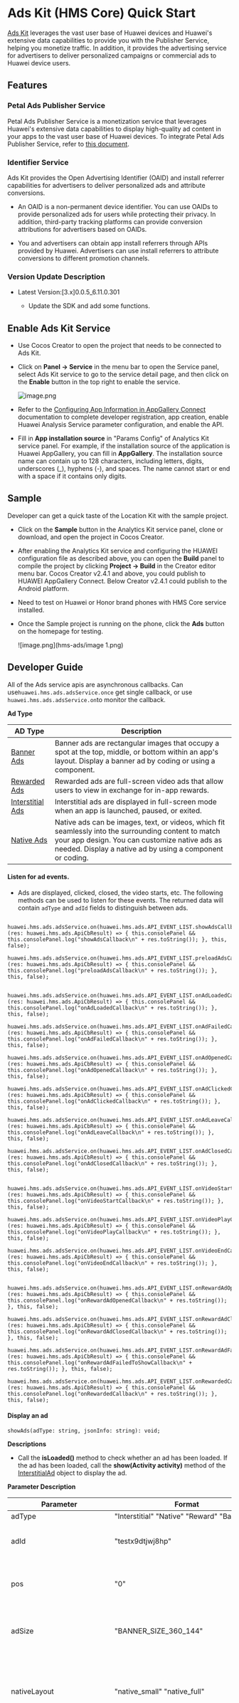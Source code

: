 # Ads Kit (HMS Core) Quick Start

[Ads Kit](https://developer.huawei.com/consumer/en/hms/huawei-adskit) leverages the vast user base of Huawei devices and Huawei's extensive data capabilities to provide you with the Publisher Service, helping you monetize traffic. In addition, it provides the advertising service for advertisers to deliver personalized campaigns or commercial ads to Huawei device users.

## Features

### Petal Ads Publisher Service

Petal Ads Publisher Service is a monetization service that leverages Huawei's extensive data capabilities to display high-quality ad content in your apps to the vast user base of Huawei devices. To integrate Petal Ads Publisher Service, refer to [this document](https://developer.huawei.com/consumer/en/doc/distribution/monetize/advantage-0000001051201913).

### Identifier Service

Ads Kit provides the Open Advertising Identifier (OAID) and install referrer capabilities for advertisers to deliver personalized ads and attribute conversions.

- An OAID is a non-permanent device identifier. You can use OAIDs to provide personalized ads for users while protecting their privacy. In addition, third-party tracking platforms can provide conversion attributions for advertisers based on OAIDs.

- You and advertisers can obtain app install referrers through APIs provided by Huawei. Advertisers can use install referrers to attribute conversions to different promotion channels.

### Version Update Description

- Latest Version:[3.x]0.0.5_6.11.0.301

    - Update the SDK and add some functions.

## Enable Ads Kit Service

- Use Cocos Creator to open the project that needs to be connected to Ads Kit.

- Click on **Panel -> Service** in the menu bar to open the Service panel, select Ads Kit service to go to the service detail page, and then click on the **Enable** button in the top right to enable the service. 

    ![image.png](hms-ads/image.png)

- Refer to the [Configuring App Information in AppGallery Connect](https://developer.huawei.com/consumer/en/doc/development/HMSCore-Guides/android-config-agc-0000001050163815) documentation to complete developer registration, app creation, enable Huawei Analysis Service parameter configuration, and enable the API.

- Fill in **App installation source** in "Params Config" of Analytics Kit service panel. For example, if the installation source of the application is Huawei AppGallery, you can fill in  **AppGallery**. The installation source name can contain up to 128 characters, including letters, digits, underscores (_), hyphens (-), and spaces. The name cannot start or end with a space if it contains only digits.

## Sample

Developer can get a quick taste of the Location Kit with the sample project.

- Click on the **Sample** button in the Analytics Kit service panel, clone or download, and open the project in Cocos Creator.

- After enabling the Analytics Kit service and configuring the HUAWEI configuration file as described above, you can open the **Build** panel to compile the project by clicking **Project -> Build** in the Creator editor menu bar. Cocos Creator v2.4.1 and above, you could publish to HUAWEI AppGallery Connect. Below Creator v2.4.1 could publish to the Android platform.

- Need to test on Huawei or Honor brand phones with HMS Core service installed.

- Once the Sample project is running on the phone, click the **Ads** button on the homepage for testing.

    ![image.png](hms-ads/image 1.png)

## Developer Guide

All of the Ads service apis are asynchronous callbacks. Can use`huawei.hms.ads.adsService.once` get single callback, or use `huawei.hms.ads.adsService.on`to monitor the callback.

**Ad Type**

|AD Type|Description|
|-|-|
|[Banner Ads](https://developer.huawei.com/consumer/en/doc/development/HMSCore-Guides/publisher-service-js-banner-0000001177692164)|Banner ads are rectangular images that occupy a spot at the top, middle, or bottom within an app's layout. Display a banner ad by coding or using a component.|
|[Rewarded Ads](https://developer.huawei.com/consumer/en/doc/development/HMSCore-Guides/publisher-service-js-rewarded-0000001177852100)|Rewarded ads are full-screen video ads that allow users to view in exchange for in-app rewards.|
|[Interstitial Ads](https://developer.huawei.com/consumer/en/doc/development/HMSCore-Guides/publisher-service-js-interstitial-0000001178013618)|Interstitial ads are displayed in full-screen mode when an app is launched, paused, or exited.|
|[ Native Ads](https://developer.huawei.com/consumer/en/doc/development/HMSCore-Guides/publisher-service-js-native-0000001223053343)|Native ads can be images, text, or videos, which fit seamlessly into the surrounding content to match your app design. You can customize native ads as needed. Display a native ad by using a component or coding.|

#### Listen for ad events.

- Ads are displayed, clicked, closed, the video starts, etc. The following methods can be used to listen for these events. The returned data will contain `adType` and `adId` fields to distinguish between ads.

```Plain Text
 huawei.hms.ads.adsService.on(huawei.hms.ads.API_EVENT_LIST.showAdsCallback, (res: huawei.hms.ads.ApiCbResult) => { this.consolePanel && this.consolePanel.log("showAdsCallback\n" + res.toString()); }, this, false);
        huawei.hms.ads.adsService.on(huawei.hms.ads.API_EVENT_LIST.preloadAdsCallback, (res: huawei.hms.ads.ApiCbResult) => { this.consolePanel && this.consolePanel.log("preloadAdsCallback\n" + res.toString()); }, this, false);

        huawei.hms.ads.adsService.on(huawei.hms.ads.API_EVENT_LIST.onAdLoadedCallback, (res: huawei.hms.ads.ApiCbResult) => { this.consolePanel && this.consolePanel.log("onAdLoadedCallback\n" + res.toString()); }, this, false);
        huawei.hms.ads.adsService.on(huawei.hms.ads.API_EVENT_LIST.onAdFailedCallback, (res: huawei.hms.ads.ApiCbResult) => { this.consolePanel && this.consolePanel.log("onAdFailedCallback\n" + res.toString()); }, this, false);
        huawei.hms.ads.adsService.on(huawei.hms.ads.API_EVENT_LIST.onAdOpenedCallback, (res: huawei.hms.ads.ApiCbResult) => { this.consolePanel && this.consolePanel.log("onAdOpenedCallback\n" + res.toString()); }, this, false);
        huawei.hms.ads.adsService.on(huawei.hms.ads.API_EVENT_LIST.onAdClickedCallback, (res: huawei.hms.ads.ApiCbResult) => { this.consolePanel && this.consolePanel.log("onAdClickedCallback\n" + res.toString()); }, this, false);
        huawei.hms.ads.adsService.on(huawei.hms.ads.API_EVENT_LIST.onAdLeaveCallback, (res: huawei.hms.ads.ApiCbResult) => { this.consolePanel && this.consolePanel.log("onAdLeaveCallback\n" + res.toString()); }, this, false);
        huawei.hms.ads.adsService.on(huawei.hms.ads.API_EVENT_LIST.onAdClosedCallback, (res: huawei.hms.ads.ApiCbResult) => { this.consolePanel && this.consolePanel.log("onAdClosedCallback\n" + res.toString()); }, this, false);

        huawei.hms.ads.adsService.on(huawei.hms.ads.API_EVENT_LIST.onVideoStartCallback, (res: huawei.hms.ads.ApiCbResult) => { this.consolePanel && this.consolePanel.log("onVideoStartCallback\n" + res.toString()); }, this, false);
        huawei.hms.ads.adsService.on(huawei.hms.ads.API_EVENT_LIST.onVideoPlayCallback, (res: huawei.hms.ads.ApiCbResult) => { this.consolePanel && this.consolePanel.log("onVideoPlayCallback\n" + res.toString()); }, this, false);
        huawei.hms.ads.adsService.on(huawei.hms.ads.API_EVENT_LIST.onVideoEndCallback, (res: huawei.hms.ads.ApiCbResult) => { this.consolePanel && this.consolePanel.log("onVideoEndCallback\n" + res.toString()); }, this, false);

        huawei.hms.ads.adsService.on(huawei.hms.ads.API_EVENT_LIST.onRewardAdOpenedCallback, (res: huawei.hms.ads.ApiCbResult) => { this.consolePanel && this.consolePanel.log("onRewardAdOpenedCallback\n" + res.toString()); }, this, false);
        huawei.hms.ads.adsService.on(huawei.hms.ads.API_EVENT_LIST.onRewardAdClosedCallback, (res: huawei.hms.ads.ApiCbResult) => { this.consolePanel && this.consolePanel.log("onRewardAdClosedCallback\n" + res.toString()); }, this, false);
        huawei.hms.ads.adsService.on(huawei.hms.ads.API_EVENT_LIST.onRewardAdFailedToShowCallback, (res: huawei.hms.ads.ApiCbResult) => { this.consolePanel && this.consolePanel.log("onRewardAdFailedToShowCallback\n" + res.toString()); }, this, false);
        huawei.hms.ads.adsService.on(huawei.hms.ads.API_EVENT_LIST.onRewardedCallback, (res: huawei.hms.ads.ApiCbResult) => { this.consolePanel && this.consolePanel.log("onRewardedCallback\n" + res.toString()); }, this, false);
```

#### Display an ad

`showAds(adType: string, jsonInfo: string): void;`

**Descriptions**

- Call the **isLoaded()** method to check whether an ad has been loaded. If the ad has been loaded, call the **show(Activity activity)** method of the [InterstitialAd](https://developer.huawei.com/consumer/en/doc/development/HMSCore-References/interstitialad-0000001050066835) object to display the ad.

**Parameter Description**

|Parameter|Format|Description|
|-|-|-|
|adType|"Interstitial" "Native" "Reward" "Banner"|AD Type|
|adId|"testx9dtjwj8hp"|AD ID, Native Native advertising, advertising show ID corresponding to different forms of Native|
|pos|"0"|AD placement, optional in the case of Banner, defaults to "0". The center of the "0" : "1" just below: "2" : upper part|
|adSize|"BANNER_SIZE_360_144"|AD size, optional in the case of Banner, defaults to "BANNER_SIZE_360_57", refer to the [AD size documentation](https://developer.huawei.com/consumer/en/doc/development/HMSCore-Guides/publisher-service-banner-0000001050066915#ZH-CN_TOPIC_0000001057202899__section1395312137311).|
|nativeLayout|"native_small" "native_full"|Native: Optional, it corresponds to the two [native AD template files](https://developer.huawei.com/consumer/en/doc/development/HMSCore-Guides/publisher-service-native-0000001050064968#ZH-CN_TOPIC_0000001057043311__section424619410104) that come with the plugin, or users can modify the layout directly in the corresponding`.xml` file. The default is "native_full".|
|requestCustomDislikeThisAd|"1"|Users can hide or close the ads they are not interested in by themselves. The default value is "0". This function is not available in mainland China, and you need to check the output information in Log if you need to debug.|
|choicesPosition|"TOP_LEFT" "TOP_RIGHT" "BOTTOM_RIGHT" "BOTTOM_LEFT" "INVISIBLE"|Native advertising and optional `requestCustomDislikeThisAd`= "1" case,[ set the placement advertising options](https://developer.huawei.com/consumer/en/doc/HMSCore-References/nativeadconfiguration-builder-0000001050064912-V5#ZH-CN_TOPIC_0000001055645257__section8995193618112), the default value is "TOP_RIGHT"|
|videoConfiguration|"1"|Native case optional, [video advertising parameters set](https://developer.huawei.com/consumer/en/doc/development/HMSCore-References/videoconfiguration-builder-0000001050064890). The default value is "0". If it is set to "1", the following parameters can be set|
|audioFocusType|"GAIN_AUDIO_FOCUS_ALL" "NOT_GAIN_AUDIO_FOCUS_WHEN_MUTE" "NOT_GAIN_AUDIO_FOCUS_ALL"|Optional if `videoConfiguration` = "1", [set the audio focus type of the video](https://developer.huawei.com/consumer/en/doc/development/HMSCore-References/videoconfiguration-builder-0000001050064890), default is "GAIN_AUDIO_FOCUS_ALL".|
|startMuted|"0"|Native ads and `videoConfiguration` = "1" Optional, [set the initial silence state of the video](https://developer.huawei.com/consumer/cn/doc/development/HMSCore-References/videoconfiguration-builder-0000001050064890), default is "1"|

**Example**

```Plain Text
let params = {
      adId: "testw6vs28auh3",
      pos: "0",
      adSize: "BANNER_SIZE_320_50"
};
huawei.hms.ads.adsService.showAds("Banner", JSON.stringify(params));
```

#### Hide ads

`hideAds(adType: string, jsonInfo: string): void;`

**Parameter Description**

|Parameter|Format|Description|
|-|-|-|
|adType|"Banner" "Native"|AD Type|
|jsonInfo|{
 adId: "testw6vs28auh3",
  }|AD ID|

**Example**

```Plain Text
let params = {
    adId: "testw6vs28auh3",
};
huawei.hms.ads.adsService.hideAds("Banner", JSON.stringify(params));
```

#### Preload Ads

`preloadAds(adType: string, jsonInfo: string): void;`

**Parameter Description**

|Parameter|Format|Description|
|-|-|-|
|adType|"Reward" "Interstitial"|AD Type|
|jsonInfo|{
 adId: "testb4znbuh3n2",
  }|AD ID|

**Example**

```Plain Text
let params = {
    adId: "testb4znbuh3n2",
};
huawei.hms.ads.adsService.preloadAds("Interstitial", JSON.stringify(params));
```

## Else

Detailed functional specifications, please refer to the service [directory](https://developer.huawei.com/consumer/en/doc/development/HMSCore-Guides/publisher-service-introduction-0000001070671805).

